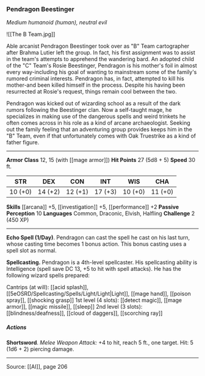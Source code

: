 ### Pendragon Beestinger
_Medium humanoid (human), neutral evil_

![[The B Team.jpg]]

Able arcanist Pendragon Beestinger took over as "B" Team cartographer after Brahma Lutier left the group. In fact, his first assignment was to assist in the team's attempts to apprehend the wandering bard. An adopted child of the "C" Team's Rosie Beestinger, Pendragon is his mother's foil in almost every way-including his goal of wanting to mainstream some of the family's rumored criminal interests. Pendragon has, in fact, attempted to kill his mother-and been killed himself in the process. Despite his having been resurrected at Rosie's request, things remain cool between the two.

Pendragon was kicked out of wizarding school as a result of the dark rumors following the Beestinger clan. Now a self-taught mage, he specializes in making use of the dangerous spells and weird trinkets he often comes across in his role as a kind of arcane archaeologist. Seeking out the family feeling that an adventuring group provides keeps him in the "B" Team, even if that unfortunately comes with Oak Truestrike as a kind of father figure.






---

**Armor Class** 12, 15 (with [[mage armor]])
**Hit Points** 27 (5d8 + 5)
**Speed** 30 ft.

| STR     | DEX     | CON     | INT     | WIS     | CHA     |
|---------|---------|---------|---------|---------|---------|
| 10 (+0) | 14 (+2) | 12 (+1) | 17 (+3) | 10 (+0) | 11 (+0) |

**Skills** [[arcana]] +5, [[investigation]] +5, [[performance]] +2
**Passive Perception** 10
**Languages** Common, Draconic, Elvish, Halfling
**Challenge** 2 (450 XP)

---

**Echo Spell (1/Day)**. Pendragon can cast the spell he cast on his last turn, whose casting time becomes 1 bonus action. This bonus casting uses a spell slot as normal.

**Spellcasting.** Pendragon is a 4th-level spellcaster. His spellcasting ability is Intelligence (spell save DC 13, +5 to hit with spell attacks). He has the following wizard spells prepared:

Cantrips (at will): [[acid splash]], [[5eOSRD/Spellcasting/Spells/Light/Light|Light]], [[mage hand]], [[poison spray]], [[shocking grasp]]
1st level (4 slots): [[detect magic]], [[mage armor]], [[magic missile]], [[sleep]]
2nd level (3 slots): [[blindness/deafness]], [[cloud of daggers]], [[scorching ray]]

##### Actions
**Shortsword**. _Melee Weapon Attack:_ +4 to hit, reach 5 ft., one target. Hit: 5 (1d6 + 2) piercing damage.


---

Source: [[AI]], page 206